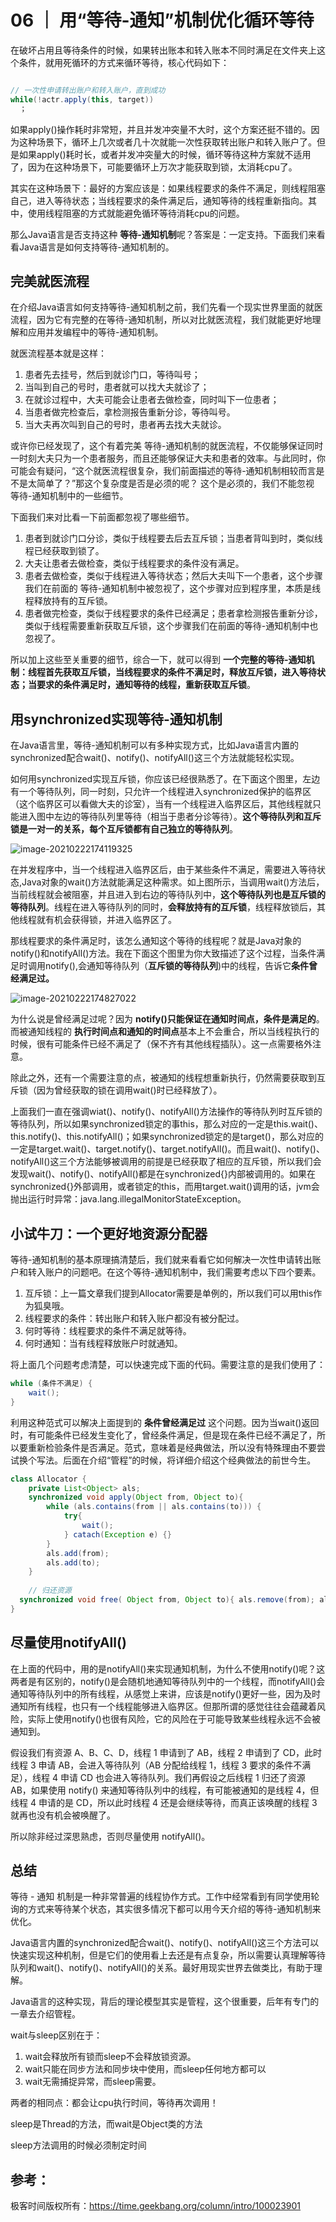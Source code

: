 # 06 ｜ 用“等待-通知”机制优化循环等待

在破坏占用且等待条件的时候，如果转出账本和转入账本不同时满足在文件夹上这个条件，就用死循环的方式来循环等待，核心代码如下：

```java

// 一次性申请转出账户和转入账户，直到成功
while(!actr.apply(this, target))
  ；
```

如果apply()操作耗时非常短，并且并发冲突量不大时，这个方案还挺不错的。因为这种场景下，循环上几次或者几十次就能一次性获取转出账户和转入账户了。但是如果apply()耗时长，或者并发冲突量大的时候，循环等待这种方案就不适用了，因为在这种场景下，可能要循环上万次才能获取到锁，太消耗cpu了。

其实在这种场景下：最好的方案应该是：如果线程要求的条件不满足，则线程阻塞自己，进入等待状态；当线程要求的条件满足后，通知等待的线程重新指向。其中，使用线程阻塞的方式就能避免循环等待消耗cpu的问题。

那么Java语言是否支持这种 **等待-通知机制**呢？答案是：一定支持。下面我们来看看Java语言是如何支持等待-通知机制的。



## 完美就医流程

在介绍Java语言如何支持等待-通知机制之前，我们先看一个现实世界里面的就医流程，因为它有完整的在等待-通知机制，所以对比就医流程，我们就能更好地理解和应用并发编程中的等待-通知机制。

就医流程基本就是这样：

1. 患者先去挂号，然后到就诊门口，等待叫号；
2. 当叫到自己的号时，患者就可以找大夫就诊了；
3. 在就诊过程中，大夫可能会让患者去做检查，同时叫下一位患者；
4. 当患者做完检查后，拿检测报告重新分诊，等待叫号。
5. 当大夫再次叫到自己的号时，患者再去找大夫就诊。

或许你已经发现了，这个有着完美 等待-通知机制的就医流程，不仅能够保证同时一时刻大夫只为一个患者服务，而且还能够保证大夫和患者的效率。与此同时，你可能会有疑问，“这个就医流程很复杂，我们前面描述的等待-通知机制相较而言是不是太简单了？”那这个复杂度是否是必须的呢？ 这个是必须的，我们不能忽视 等待-通知机制中的一些细节。



下面我们来对比看一下前面都忽视了哪些细节。

1. 患者到就诊门口分诊，类似于线程要去后去互斥锁；当患者背叫到时，类似线程已经获取到锁了。
2. 大夫让患者去做检查，类似于线程要求的条件没有满足。
3. 患者去做检查，类似于线程进入等待状态；然后大夫叫下一个患者，这个步骤我们在前面的 等待-通知机制中被忽视了，这个步骤对应到程序里，本质是线程释放持有的互斥锁。
4. 患者做完检查，类似于线程要求的条件已经满足；患者拿检测报告重新分诊，类似于线程需要重新获取互斥锁，这个步骤我们在前面的等待-通知机制中也忽视了。



所以加上这些至关重要的细节，综合一下，就可以得到 **一个完整的等待-通知机制：线程首先获取互斥锁，当线程要求的条件不满足时，释放互斥锁，进入等待状态；当要求的条件满足时，通知等待的线程，重新获取互斥锁**。



## 用synchronized实现等待-通知机制

在Java语言里，等待-通知机制可以有多种实现方式，比如Java语言内置的synchronized配合wait()、notify()、notifyAll()这三个方法就能轻松实现。

如何用synchronized实现互斥锁，你应该已经很熟悉了。在下面这个图里，左边有一个等待队列，同一时刻，只允许一个线程进入synchronized保护的临界区（这个临界区可以看做大夫的诊室），当有一个线程进入临界区后，其他线程就只能进入图中左边的等待队列里等待（相当于患者分诊等待）。**这个等待队列和互斥锁是一对一的关系，每个互斥锁都有自己独立的等待队列**。

![image-20210222174119325](images/image-20210222174119325.png)

在并发程序中，当一个线程进入临界区后，由于某些条件不满足，需要进入等待状态,Java对象的wait()方法就能满足这种需求。如上图所示，当调用wait()方法后，当前线程就会被阻塞，并且进入到右边的等待队列中，**这个等待队列也是互斥锁的等待队列**。线程在进入等待队列的同时，**会释放持有的互斥锁**，线程释放锁后，其他线程就有机会获得锁，并进入临界区了。

那线程要求的条件满足时，该怎么通知这个等待的线程呢？就是Java对象的notify()和notifyAll()方法。我在下面这个图里为你大致描述了这个过程，当条件满足时调用notify(),会通知等待队列（**互斥锁的等待队列**)中的线程，告诉它**条件曾经满足过。**

![image-20210222174827022](images/image-20210222174827022.png)

为什么说是曾经满足过呢？因为 **notify()只能保证在通知时间点，条件是满足的**。而被通知线程的 **执行时间点和通知的时间点**基本上不会重合，所以当线程执行的时候，很有可能条件已经不满足了（保不齐有其他线程插队）。这一点需要格外注意。

除此之外，还有一个需要注意的点，被通知的线程想重新执行，仍然需要获取到互斥锁（因为曾经获取的锁在调用wait()时已经释放了）。

上面我们一直在强调wiat()、notify()、notifyAll()方法操作的等待队列时互斥锁的等待队列，所以如果synchronized锁定的事this，那么对应的一定是this.wait()、this.notify()、this.notifyAll()；如果synchronized锁定的是target()，那么对应的一定是target.wait()、target.notify()、target.notifyAll()。而且wait()、notify()、notifyAll()这三个方法能够被调用的前提是已经获取了相应的互斥锁，所以我们会发现wait()、notify()、notifyAll()都是在synchronized{}内部被调用的。如果在synchronized{}外部调用，或者锁定的this，而用target.wait()调用的话，jvm会抛出运行时异常：java.lang.illegalMonitorStateException。



## 小试牛刀：一个更好地资源分配器

等待-通知机制的基本原理搞清楚后，我们就来看看它如何解决一次性申请转出账户和转入账户的问题吧。在这个等待-通知机制中，我们需要考虑以下四个要素。

1. 互斥锁：上一篇文章我们提到Allocator需要是单例的，所以我们可以用this作为狐臭哦。
2. 线程要求的条件：转出账户和转入账户都没有被分配过。
3. 何时等待：线程要求的条件不满足就等待。
4. 何时通知：当有线程释放账户时就通知。

将上面几个问题考虑清楚，可以快速完成下面的代码。需要注意的是我们使用了：

```java
while (条件不满足) {
	wait();
}
```

利用这种范式可以解决上面提到的 **条件曾经满足过** 这个问题。因为当wait()返回时，有可能条件已经发生变化了，曾经条件满足，但是现在条件已经不满足了，所以要重新检验条件是否满足。范式，意味着是经典做法，所以没有特殊理由不要尝试换个写法。后面在介绍“管程”的时候，将详细介绍这个经典做法的前世今生。

```java
class Allocator {
	private List<Object> als;
	synchronized void apply(Object from, Object to){
		while (als.contains(from || als.contains(to))) {
			try{
				wait();
			} catach(Exception e) {}
		}
		als.add(from);
		als.add(to);
	}
	
	// 归还资源 
  synchronized void free( Object from, Object to){ als.remove(from); als.remove(to); notifyAll(); }
}
```



## 尽量使用notifyAll()

在上面的代码中，用的是notifyAll()来实现通知机制，为什么不使用notify()呢？这两者是有区别的，notify()是会随机地通知等待队列中的一个线程，而notifyAll()会通知等待队列中的所有线程，从感觉上来讲，应该是notify()更好一些，因为及时通知所有线程，也只有一个线程能够进入临界区。但那所谓的感觉往往会蕴藏着风险，实际上使用notify()也很有风险，它的风险在于可能导致某些线程永远不会被通知到。

假设我们有资源 A、B、C、D，线程 1 申请到了 AB，线程 2 申请到了 CD，此时线程 3 申请 AB，会进入等待队列（AB 分配给线程 1，线程 3 要求的条件不满足），线程 4 申请 CD 也会进入等待队列。我们再假设之后线程 1 归还了资源 AB，如果使用 notify() 来通知等待队列中的线程，有可能被通知的是线程 4，但线程 4 申请的是 CD，所以此时线程 4 还是会继续等待，而真正该唤醒的线程 3 就再也没有机会被唤醒了。

所以除非经过深思熟虑，否则尽量使用 notifyAll()。



## 总结

等待 - 通知 机制是一种非常普遍的线程协作方式。工作中经常看到有同学使用轮询的方式来等待某个状态，其实很多情况下都可以用今天介绍的等待-通知机制来优化。

Java语言内置的synchronized配合wait()、notify()、notifyAll()这三个方法可以快速实现这种机制，但是它们的使用看上去还是有点复杂，所以需要认真理解等待队列和wait()、notify()、notifyAll()的关系。最好用现实世界去做类比，有助于理解。

Java语言的这种实现，背后的理论模型其实是管程，这个很重要，后年有专门的一章去介绍管程。



wait与sleep区别在于：

1. wait会释放所有锁而sleep不会释放锁资源。
2. wait只能在同步方法和同步块中使用，而sleep任何地方都可以
3. wait无需捕捉异常，而sleep需要。

两者的相同点：都会让cpu执行时间，等待再次调用！

sleep是Thread的方法，而wait是Object类的方法

sleep方法调用的时候必须制定时间



## 参考：

极客时间版权所有：https://time.geekbang.org/column/intro/100023901

